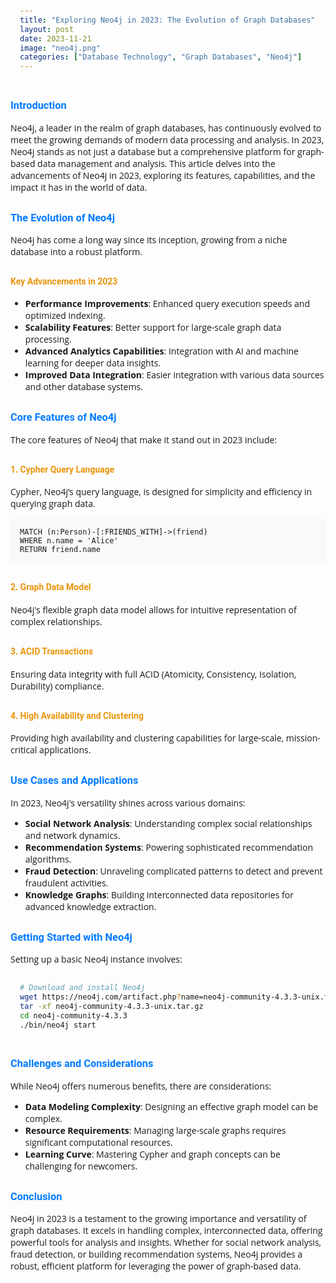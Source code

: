```yaml
---
title: "Exploring Neo4j in 2023: The Evolution of Graph Databases"
layout: post
date: 2023-11-21
image: "neo4j.png"
categories: ["Database Technology", "Graph Databases", "Neo4j"]
---
```



<style>
  @import url('https://fonts.googleapis.com/css2?family=Roboto:wght@300&display=swap');
  
  body {
      font-family: 'Open Sans', sans-serif;
  }

  h1 {
    font-family: 'Roboto', sans-serif;
    color: #007bff;
    margin-top: 30px;
  }

  h3 {
    font-family: 'Roboto', sans-serif;
    color: #007bff;
    margin-top: 30px;
  }

  h4 {
    font-family: 'Roboto', sans-serif;
    color: #EA950B;
    margin-top: 30px;
  }

  pre {
    background-color: #f9f9f9;
    padding: 15px;
    border-radius: 5px;
  }
</style>

### Introduction

Neo4j, a leader in the realm of graph databases, has continuously evolved to meet the growing demands of modern data processing and analysis. In 2023, Neo4j stands as not just a database but a comprehensive platform for graph-based data management and analysis. This article delves into the advancements of Neo4j in 2023, exploring its features, capabilities, and the impact it has in the world of data.

### The Evolution of Neo4j

Neo4j has come a long way since its inception, growing from a niche database into a robust platform. 

#### Key Advancements in 2023

- **Performance Improvements**: Enhanced query execution speeds and optimized indexing.
- **Scalability Features**: Better support for large-scale graph data processing.
- **Advanced Analytics Capabilities**: Integration with AI and machine learning for deeper data insights.
- **Improved Data Integration**: Easier integration with various data sources and other database systems.

### Core Features of Neo4j

The core features of Neo4j that make it stand out in 2023 include:

#### 1. Cypher Query Language

Cypher, Neo4j’s query language, is designed for simplicity and efficiency in querying graph data.

```cypher
MATCH (n:Person)-[:FRIENDS_WITH]->(friend)
WHERE n.name = 'Alice'
RETURN friend.name
```
#### 2. Graph Data Model
Neo4j's flexible graph data model allows for intuitive representation of complex relationships.

#### 3. ACID Transactions
Ensuring data integrity with full ACID (Atomicity, Consistency, Isolation, Durability) compliance.

#### 4. High Availability and Clustering
Providing high availability and clustering capabilities for large-scale, mission-critical applications.

### Use Cases and Applications
In 2023, Neo4j's versatility shines across various domains:

- **Social Network Analysis**: Understanding complex social relationships and network dynamics.
- **Recommendation Systems**: Powering sophisticated recommendation algorithms.
- **Fraud Detection**: Unraveling complicated patterns to detect and prevent fraudulent activities.
- **Knowledge Graphs**: Building interconnected data repositories for advanced knowledge extraction.

### Getting Started with Neo4j
Setting up a basic Neo4j instance involves:

```bash
# Download and install Neo4j
wget https://neo4j.com/artifact.php?name=neo4j-community-4.3.3-unix.tar.gz
tar -xf neo4j-community-4.3.3-unix.tar.gz
cd neo4j-community-4.3.3
./bin/neo4j start
```

### Challenges and Considerations
While Neo4j offers numerous benefits, there are considerations:

- **Data Modeling Complexity**: Designing an effective graph model can be complex.
- **Resource Requirements**: Managing large-scale graphs requires significant computational resources.
- **Learning Curve**: Mastering Cypher and graph concepts can be challenging for newcomers.

### Conclusion
Neo4j in 2023 is a testament to the growing importance and versatility of graph databases. It excels in handling complex, interconnected data, offering powerful tools for analysis and insights. Whether for social network analysis, fraud detection, or building recommendation systems, Neo4j provides a robust, efficient platform for leveraging the power of graph-based data.